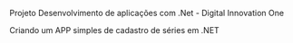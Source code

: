 Projeto Desenvolvimento de aplicações com .Net - Digital Innovation One

Criando um APP simples de cadastro de séries em .NET